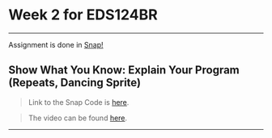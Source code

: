 # Week 2 for EDS124BR

---

Assignment is done in [Snap!](https://snap.berkeley.edu/index)

## Show What You Know: Explain Your Program (Repeats, Dancing Sprite)

> Link to the Snap Code is [here](https://snap.berkeley.edu/project?username=patelkhushi&projectname=WP_Repeats).

> The video can be found [here](https://youtu.be/UcbyDxil9g0).

---